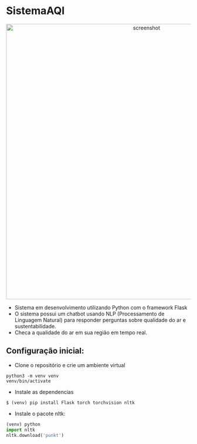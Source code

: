 # SistemaAQI

<p align="center">
 <img src="https://github.com/user-attachments/assets/2a6c1e58-a71f-4d4e-af52-8e01b24f5917" alt="screenshot" width="750">
</p>

- Sistema em desenvolvimento utilizando Python com o framework Flask
- O sistema possui um chatbot usando NLP (Processamento de Linguagem Natural) para responder perguntas sobre qualidade do ar e sustentabilidade.
- Checa a qualidade do ar em sua região em tempo real.

## Configuração inicial:
- Clone o repositório e crie um ambiente virtual
 ```
 python3 -m venv venv
 venv/bin/activate
 ```

- Instale as dependencias
```
$ (venv) pip install Flask torch torchvision nltk
```
  

  - Instale o pacote nltk:
  ```python
  (venv) python
  import nltk
  nltk.download('punkt')


